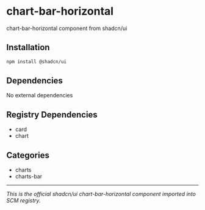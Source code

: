 # chart-bar-horizontal

chart-bar-horizontal component from shadcn/ui

## Installation

```bash
npm install @shadcn/ui
```

## Dependencies

No external dependencies

## Registry Dependencies

- card
- chart

## Categories

- charts
- charts-bar

---

*This is the official shadcn/ui chart-bar-horizontal component imported into SCM registry.*
